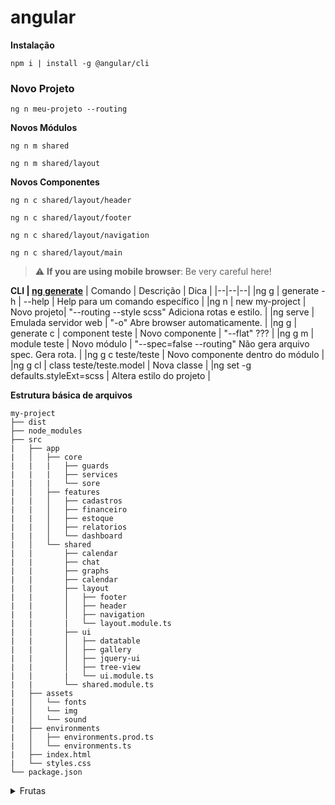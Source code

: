 # angular

**Instalação**
```properties
npm i | install -g @angular/cli
```

### Novo Projeto
```properties
ng n meu-projeto --routing
```

**Novos Módulos**
```properties
ng n m shared
```

```properties
ng n m shared/layout
```

**Novos Componentes**
```properties
ng n c shared/layout/header
```

```properties
ng n c shared/layout/footer
```

```properties
ng n c shared/layout/navigation
```

```properties
ng n c shared/layout/main
```

> :warning: **If you are using mobile browser**: Be very careful here!


**CLI | [ng generate](https://angular.io/cli/generate)**
| Comando | Descrição | Dica |
|--|--|--| 
|ng g \| generate -h \| --help | Help para um comando específico |
|ng n \| new my-project | Novo projeto| "--routing --style scss" Adiciona rotas e estilo. |
|ng serve | Emulada servidor web | "-o" Abre browser automaticamente. |
|ng g \| generate c \| component teste | Novo componente | "--flat" ??? |
|ng g m \| module teste | Novo módulo | "--spec=false --routing" Não gera arquivo spec. Gera rota. |
|ng g c teste/teste | Novo componente dentro do módulo |
|ng g cl \| class teste/teste.model | Nova classe |
|ng set -g defaults.styleExt=scss | Altera estilo do projeto |



**Estrutura básica de arquivos**
```
my-project
├── dist
├── node_modules
├── src
|   ├── app
|   │   ├── core
|   |   |   ├── guards
|   |   |   ├── services
|   |   |   └── sore
|   │   ├── features
|   |   │   ├── cadastros
|   |   │   ├── financeiro
|   |   │   ├── estoque
|   |   │   ├── relatorios
|   |   │   └── dashboard
|   │   └── shared
|   |       ├── calendar
|   |       ├── chat
|   |       ├── graphs
|   |       ├── calendar
|   |       ├── layout
|   |       │   ├── footer
|   |       │   ├── header
|   |       │   ├── navigation
|   |       |   └── layout.module.ts
|   |       ├── ui
|   |       │   ├── datatable
|   |       │   ├── gallery
|   |       │   ├── jquery-ui
|   |       │   ├── tree-view
|   |       |   └── ui.module.ts
|   |       └── shared.module.ts
|   ├── assets
|   │   └── fonts
|   │   └── img
|   │   └── sound
|   ├── environments
|   │   ├── environments.prod.ts
|   │   └── environments.ts
|   ├── index.html
|   └── styles.css
└── package.json
```

<details>
  <summary>Frutas</summary>
  - Laranja  
  - Abacaxi  
</details>




